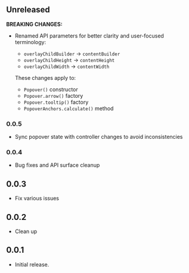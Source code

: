 ## Unreleased

**BREAKING CHANGES:**

* Renamed API parameters for better clarity and user-focused terminology:
  - `overlayChildBuilder` → `contentBuilder`
  - `overlayChildHeight` → `contentHeight`
  - `overlayChildWidth` → `contentWidth`

  These changes apply to:
  - `Popover()` constructor
  - `Popover.arrow()` factory
  - `Popover.tooltip()` factory
  - `PopoverAnchors.calculate()` method

### 0.0.5

* Sync popover state with controller changes to avoid inconsistencies

### 0.0.4

* Bug fixes and API surface cleanup

## 0.0.3

* Fix various issues

## 0.0.2

* Clean up

## 0.0.1

* Initial release.
